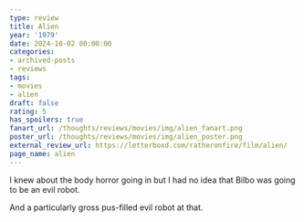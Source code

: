 ```yaml
---
type: review
title: Alien
year: '1979'
date: 2024-10-02 00:00:00
categories:
- archived-posts
- reviews
tags:
- movies
- alien
draft: false
rating: 5
has_spoilers: true
fanart_url: /thoughts/reviews/movies/img/alien_fanart.png
poster_url: /thoughts/reviews/movies/img/alien_poster.png
external_review_url: https://letterboxd.com/ratheronfire/film/alien/
page_name: alien
---
```


I knew about the body horror going in but I had no idea that Bilbo was going to be an evil robot.

And a particularly gross pus-filled evil robot at that.

